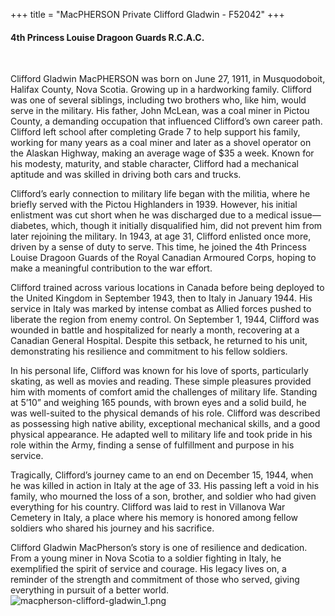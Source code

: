 +++
title = "MacPHERSON Private Clifford Gladwin - F52042"
+++

#### 4th Princess Louise Dragoon Guards R.C.A.C.
<br>


Clifford Gladwin MacPHERSON was born on June 27, 1911, in Musquodoboit, Halifax County, Nova Scotia. Growing up in a hardworking family. 
Clifford was one of several siblings, including two brothers who, like him, would serve in the military. His father, John McLean, was a coal miner in Pictou County, a demanding occupation that influenced Clifford’s own career path. Clifford left school after completing Grade 7 to help support his family, working for many years as a coal miner and later as a shovel operator on the Alaskan Highway, making an average wage of $35 a week. 
Known for his modesty, maturity, and stable character, Clifford had a mechanical aptitude and was skilled in driving both cars and trucks.

Clifford’s early connection to military life began with the militia, where he briefly served with the Pictou Highlanders in 1939. 
However, his initial enlistment was cut short when he was discharged due to a medical issue—diabetes, which, though it initially disqualified him, did not prevent him from later rejoining the military. In 1943, at age 31, Clifford enlisted once more, driven by a sense of duty to serve. This time, he joined the 4th Princess Louise Dragoon Guards of the Royal Canadian Armoured Corps, hoping to make a meaningful contribution to the war effort.

Clifford trained across various locations in Canada before being deployed to the United Kingdom in September 1943, then to Italy in January 1944. His service in Italy was marked by intense combat as Allied forces pushed to liberate the region from enemy control. On September 1, 1944, Clifford was wounded in battle and hospitalized for nearly a month, recovering at a Canadian General Hospital. Despite this setback, he returned to his unit, demonstrating his resilience and commitment to his fellow soldiers.

In his personal life, Clifford was known for his love of sports, particularly skating, as well as movies and reading. These simple pleasures provided him with moments of comfort amid the challenges of military life. Standing at 5’10” and weighing 165 pounds, with brown eyes and a solid build, he was well-suited to the physical demands of his role. 
Clifford was described as possessing high native ability, exceptional mechanical skills, and a good physical appearance. He adapted well to military life and took pride in his role within the Army, finding a sense of fulfillment and purpose in his service.

Tragically, Clifford’s journey came to an end on December 15, 1944, when he was killed in action in Italy at the age of 33. 
His passing left a void in his family, who mourned the loss of a son, brother, and soldier who had given everything for his country. Clifford was laid to rest in Villanova War Cemetery in Italy, a place where his memory is honored among fellow soldiers who shared his journey and his sacrifice.

Clifford Gladwin MacPherson’s story is one of resilience and dedication. From a young miner in Nova Scotia to a soldier fighting in Italy, he exemplified the spirit of service and courage. 
His legacy lives on, a reminder of the strength and commitment of those who served, giving everything in pursuit of a better world.
![macpherson-clifford-gladwin_1.png](/images/Soldiers/macpherson-clifford-gladwin_1.png)

